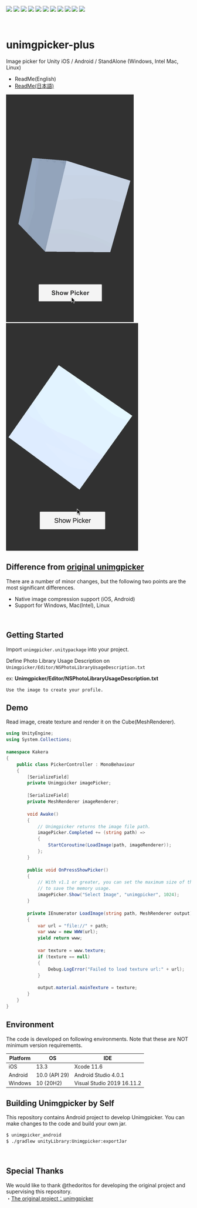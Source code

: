 ![](https://img.shields.io/badge/openupm-x-red)
![](https://img.shields.io/github/v/release/rarafy/unimgpicker-plus?include_prereleases)
![](https://img.shields.io/github/release-date/rarafy/unimgpicker-plus)
![](https://img.shields.io/github/license/rarafy/unimgpicker-plus)
![](https://img.shields.io/badge/PRs-welcome-orange)
![](https://img.shields.io/badge/Unity%202018.3%20or%20later.x-supported-blue)
![](https://img.shields.io/badge/Unity%202019.x-supported-blue)
![](https://img.shields.io/badge/Unity%202020.x-supported-blue)
![](https://img.shields.io/github/issues-closed/rarafy/unimgpicker-plus)
![](https://img.shields.io/github/downloads/rarafy/unimgpicker-plus/total)
![](https://img.shields.io/github/repo-size/rarafy/unimgpicker-plus)

<br>

# unimgpicker-plus
Image picker for Unity iOS / Android / StandAlone (Windows, Intel Mac, Linux)
- ReadMe(English)
- [ReadMe(日本語)](README_JP.md)

![unimgpicker_ios](doc/unimgpicker_ios.gif)
![unimgpicker_android](doc/unimgpicker_android.gif)

## Difference from [original unimgpicker](https://github.com/thedoritos/unimgpicker)
There are a number of minor changes, but the following two points are the most significant differences.
- Native image compression support (iOS, Android)
- Support for Windows, Mac(Intel), Linux

<br>

## Getting Started

Import `unimgpicker.unitypackage` into your project.

Define Photo Library Usage Description on `Unimgpicker/Editor/NSPhotoLibraryUsageDescription.txt`

ex: **Unimgpicker/Editor/NSPhotoLibraryUsageDescription.txt**

```
Use the image to create your profile.
```

## Demo

Read image, create texture and render it on the Cube(MeshRenderer).

```csharp
using UnityEngine;
using System.Collections;

namespace Kakera
{
    public class PickerController : MonoBehaviour
    {
        [SerializeField]
        private Unimgpicker imagePicker;

        [SerializeField]
        private MeshRenderer imageRenderer;

        void Awake()
        {
            // Unimgpicker returns the image file path.
            imagePicker.Completed += (string path) =>
            {
                StartCoroutine(LoadImage(path, imageRenderer));
            };
        }

        public void OnPressShowPicker()
        {
            // With v1.1 or greater, you can set the maximum size of the image
            // to save the memory usage.
            imagePicker.Show("Select Image", "unimgpicker", 1024);
        }

        private IEnumerator LoadImage(string path, MeshRenderer output)
        {
            var url = "file://" + path;
            var www = new WWW(url);
            yield return www;

            var texture = www.texture;
            if (texture == null)
            {
                Debug.LogError("Failed to load texture url:" + url);
            }

            output.material.mainTexture = texture;
        }
    }
}
```

## Environment

The code is developed on following environments. Note that these are NOT minimum version requirements.

| Platform | OS |  IDE |
| --- | --- | --- |
| iOS | 13.3 | Xcode 11.6 |
| Android | 10.0 (API 29) | Android Studio 4.0.1 |
| Windows | 10 (20H2) | Visual Studio 2019 16.11.2 |


## Building Unimgpicker by Self

This repository contains Android project to develop Unimgpicker.
You can make changes to the code and build your own jar.

```sh
$ unimgpicker_android
$ ./gradlew unityLibrary:Unimgpicker:exportJar
```

<br>

## Special Thanks
We would like to thank @thedoritos for developing the original project and supervising this repository.<br>
・[The original project：unimgpicker](https://github.com/thedoritos/unimgpicker)
